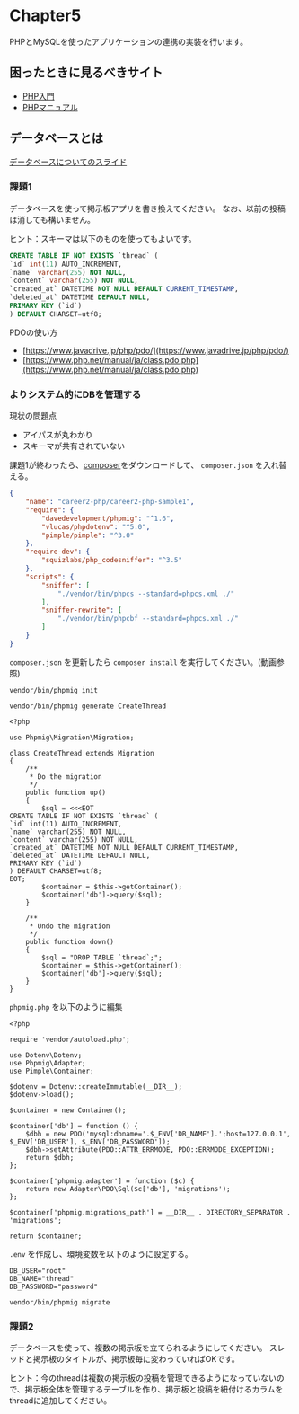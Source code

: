 # Chapter5

PHPとMySQLを使ったアプリケーションの連携の実装を行います。

## 困ったときに見るべきサイト

- [PHP入門](https://www.javadrive.jp/php/)
- [PHPマニュアル](https://www.php.net/manual/ja/index.php)

## データベースとは

[データベースについてのスライド](https://docs.google.com/presentation/d/1yP06dB2DNpq79V-D0jb1avFbeVXqKYhosDGgzUqTfr0/edit#slide=id.g89d8af4848_0_0)

### 課題1

データベースを使って掲示板アプリを書き換えてください。
なお、以前の投稿は消しても構いません。

ヒント：スキーマは以下のものを使ってもよいです。

```sql
CREATE TABLE IF NOT EXISTS `thread` (
`id` int(11) AUTO_INCREMENT,
`name` varchar(255) NOT NULL,
`content` varchar(255) NOT NULL,
`created_at` DATETIME NOT NULL DEFAULT CURRENT_TIMESTAMP,
`deleted_at` DATETIME DEFAULT NULL,
PRIMARY KEY (`id`)
) DEFAULT CHARSET=utf8;
```

PDOの使い方

- [https://www.javadrive.jp/php/pdo/](https://www.javadrive.jp/php/pdo/)
- [https://www.php.net/manual/ja/class.pdo.php](https://www.php.net/manual/ja/class.pdo.php)


### よりシステム的にDBを管理する

現状の問題点

- アイパスが丸わかり
- スキーマが共有されていない


課題1が終わったら、[composer](https://getcomposer.org/)をダウンロードして、 `composer.json` を入れ替える。

```json:composer.json
{
    "name": "career2-php/career2-php-sample1",
    "require": {
        "davedevelopment/phpmig": "^1.6",
        "vlucas/phpdotenv": "^5.0",
        "pimple/pimple": "^3.0"
    },
    "require-dev": {
        "squizlabs/php_codesniffer": "^3.5"
    },
    "scripts": {
        "sniffer": [
            "./vendor/bin/phpcs --standard=phpcs.xml ./"
        ],
        "sniffer-rewrite": [
            "./vendor/bin/phpcbf --standard=phpcs.xml ./"
        ]
    }
}
```

`composer.json` を更新したら `composer install` を実行してください。(動画参照)

```
vendor/bin/phpmig init
```

```
vendor/bin/phpmig generate CreateThread
```


```
<?php

use Phpmig\Migration\Migration;

class CreateThread extends Migration
{
    /**
     * Do the migration
     */
    public function up()
    {
        $sql = <<<EOT
CREATE TABLE IF NOT EXISTS `thread` (
`id` int(11) AUTO_INCREMENT,
`name` varchar(255) NOT NULL,
`content` varchar(255) NOT NULL,
`created_at` DATETIME NOT NULL DEFAULT CURRENT_TIMESTAMP,
`deleted_at` DATETIME DEFAULT NULL,
PRIMARY KEY (`id`)
) DEFAULT CHARSET=utf8;
EOT;
        $container = $this->getContainer();
        $container['db']->query($sql);
    }

    /**
     * Undo the migration
     */
    public function down()
    {
        $sql = "DROP TABLE `thread`;";
        $container = $this->getContainer();
        $container['db']->query($sql);
    }
}
```

`phpmig.php` を以下のように編集

```
<?php

require 'vendor/autoload.php';

use Dotenv\Dotenv;
use Phpmig\Adapter;
use Pimple\Container;

$dotenv = Dotenv::createImmutable(__DIR__);
$dotenv->load();

$container = new Container();

$container['db'] = function () {
    $dbh = new PDO('mysql:dbname='.$_ENV['DB_NAME'].';host=127.0.0.1', $_ENV['DB_USER'], $_ENV['DB_PASSWORD']);
    $dbh->setAttribute(PDO::ATTR_ERRMODE, PDO::ERRMODE_EXCEPTION);
    return $dbh;
};

$container['phpmig.adapter'] = function ($c) {
    return new Adapter\PDO\Sql($c['db'], 'migrations');
};

$container['phpmig.migrations_path'] = __DIR__ . DIRECTORY_SEPARATOR . 'migrations';

return $container;
```

`.env` を作成し、環境変数を以下のように設定する。

```
DB_USER="root"
DB_NAME="thread"
DB_PASSWORD="password"
```

```
vendor/bin/phpmig migrate 
```


### 課題2

データベースを使って、複数の掲示板を立てられるようにしてください。
スレッドと掲示板のタイトルが、掲示板毎に変わっていればOKです。

ヒント：今のthreadは複数の掲示板の投稿を管理できるようになっていないので、掲示板全体を管理するテーブルを作り、掲示板と投稿を紐付けるカラムをthreadに追加してください。
